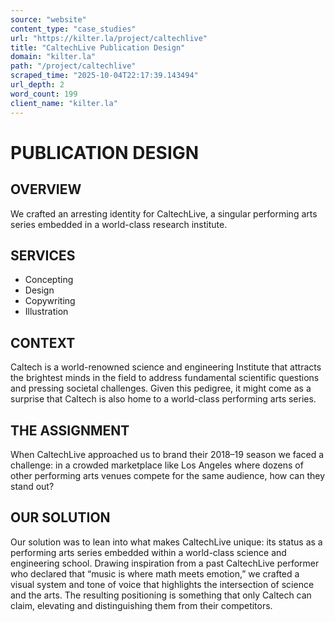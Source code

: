 ```yaml
---
source: "website"
content_type: "case_studies"
url: "https://kilter.la/project/caltechlive"
title: "CaltechLive Publication Design"
domain: "kilter.la"
path: "/project/caltechlive"
scraped_time: "2025-10-04T22:17:39.143494"
url_depth: 2
word_count: 199
client_name: "kilter.la"
---
```


# PUBLICATION DESIGN

## OVERVIEW﻿

We crafted an arresting identity for CaltechLive, a singular performing arts series embedded in a world-class research institute.

## SERVICES

*   Concepting
*   Design
*   Copywriting
*   Illustration

## CONTEXT

Caltech is a world-renowned science and engineering Institute that attracts the brightest minds in the field to address fundamental scientific questions and pressing societal challenges. Given this pedigree, it might come as a surprise that Caltech is also home to a world-class performing arts series.

## THE ASSIGNMENT

When CaltechLive approached us to brand their 2018–19 season we faced a challenge: in a crowded marketplace like Los Angeles where dozens of other performing arts venues compete for the same audience, how can they stand out?

## OUR SOLUTION

Our solution was to lean into what makes CaltechLive unique: its status as a performing arts series embedded within a world-class science and engineering school. Drawing inspiration from a past CaltechLive performer who declared that “music is where math meets emotion,” we crafted a visual system and tone of voice that highlights the intersection of science and the arts. The resulting positioning is something that only Caltech can claim, elevating and distinguishing them from their competitors.